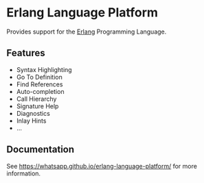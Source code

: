 # Erlang Language Platform

Provides support for the [Erlang](https://www.erlang.org/) Programming Language.

## Features

* Syntax Highlighting
* Go To Definition
* Find References
* Auto-completion
* Call Hierarchy
* Signature Help
* Diagnostics
* Inlay Hints
* ...

## Documentation

See https://whatsapp.github.io/erlang-language-platform/ for more information.
